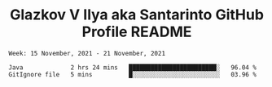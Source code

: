 <h1 align="center">Glazkov V Ilya aka Santarinto GitHub Profile README</h1>

<!--START_SECTION:waka-->
```text
Week: 15 November, 2021 - 21 November, 2021

Java             2 hrs 24 mins   ████████████████████████░   96.04 % 
GitIgnore file   5 mins          █░░░░░░░░░░░░░░░░░░░░░░░░   03.96 % 
```
<!--END_SECTION:waka-->